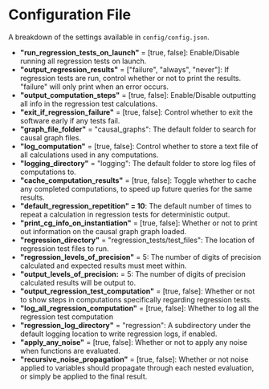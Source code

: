 # Configuration File

A breakdown of the settings available in ``config/config.json``.

- **"run_regression_tests_on_launch"** = \[true, false\]: Enable/Disable running all regression tests on launch.
- **"output_regression_results"** = \["failure", "always", "never"\]: If regression tests are run, control whether or not to print the results. "failure" will only print when an error occurs.
- **"output_computation_steps"** = \[true, false\]: Enable/Disable outputting all info in the regression test calculations.
- **"exit_if_regression_failure"** = \[true, false\]: Control whether to exit the software early if any tests fail. 
- **"graph_file_folder"** = "causal_graphs": The default folder to search for causal graph files.
- **"log_computation"** = \[true, false\]: Control whether to store a text file of all calculations used in any computations.
- **"logging_directory"** = "logging": The default folder to store log files of computations to. 
- **"cache_computation_results"** = \[true, false\]: Toggle whether to cache any completed computations, to speed up future queries for the same results. 
- **"default_regression_repetition" = 10**: The default number of times to repeat a calculation in regression tests for deterministic output. 
- **"print_cg_info_on_instantiation"** = \[true, false\]: Whether or not to print out information on the causal graph graph loaded. 
- **"regression_directory"** = "regression_tests/test_files": The location of regression test files to run.
- **"regression_levels_of_precision"** = 5: The number of digits of precision calculated and expected results must meet within.
- **"output_levels_of_precision:** = 5: The number of digits of precision calculated results will be output to.
- **"output_regression_test_computation"** = \[true, false\]: Whether or not to show steps in computations specifically regarding regression tests.
- **"log_all_regression_computation"** = \[true, false\]: Whether to log all the regression test computation
- **"regression_log_directory"** = "regression": A subdirectory under the default logging location to write regression logs, if enabled.
- **"apply_any_noise"** = \[true, false\]: Whether or not to apply any noise when functions are evaluated. 
- **"recursive_noise_propagation"** = [true, false\]: Whether or not noise applied to variables should propagate through each nested evaluation, or simply be applied to the final result.
